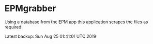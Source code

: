 # EPMgrabber
Using a database from the EPM app this application scrapes the files as required


Latest backup: Sun Aug 25 01:41:01 UTC 2019

